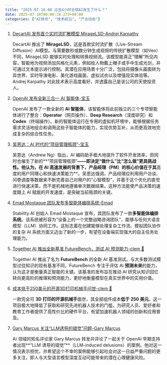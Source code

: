 ```yaml
---
title: "2025.07.18.08 过去4小时全球AI发生了什么？"
date: 2025-07-18T08:00:34.273+08:00
categories: ["AI快讯", "技术前沿", "产业动态"]
---
```


1. [DecartAI 发布首个实时流扩散模型 MirageLSD-Andrej Karpathy](https://x.com/karpathy/status/1945979830740435186)

   DecartAI 推出了 **MirageLSD**，这是首款实时流扩散（Live-Stream Diffusion）AI模型。与需要数秒或数分钟生成视频的传统扩散模型（如Veo）不同，MirageLSD 能够实时处理和转换视频流。该模型能真正“理解”所见内容，智能地为视频添加风格化元素，例如给人物戴上帽子或手中生成光剑，并可通过文本提示进行控制。其潜在应用场景十分广泛，包括将摄像头画面转为异世界、实时导演电影、美化游戏画面、虚拟试衣以及增强现实体验等。Andrej Karpathy 对此技术表示高度看好，并透露自己是该公司的天使投资人。

2. [OpenAI 发布全新三合一 AI 智能体-宝玉](https://x.com/dotey/status/1945964840498930152)

   OpenAI 发布了一款全新的 **AI 智能体**，该智能体将此前独立的三个专项智能体进行了整合：**Operator**（网页操作）、**Deep Research**（深度研究）和 **Codex**（终端操作）。新的智能体运行在专用的虚拟机环境中，能够根据任务需求灵活地组合和调用这些子智能体的能力，实现优势互补，从而更高效地完成复杂的综合性任务。

3. [吴恩达：AI 时代的“项目管理瓶颈”-宝玉](https://x.com/dotey/status/1945939219450335616)

   吴恩达（Andrew Ng）指出，AI 编码助手极大地提升了软件开发效率，但同时也催生了新的**“项目管理瓶颈”**——即决定“做什么”比“怎么做”更具挑战性。他认为，在 AI 高速发展的背景下，产品经理（PM）的核心价值在于其**高度的用户同理心和快速决策能力**。吴恩达强调，产品经理应利用用户访谈、问卷调查等数据来不断完善自己对用户的“心智模型”，并基于这个优化的直觉进行快速决策，而不是机械地遵循单次数据结果。这种方法能使产品决策的速度跟上 AI 赋能的开发速度，是突破当前瓶颈的关键。

4. [Emad Mostaque 团队发布多智能体编排系统-Emad](https://x.com/EMostaque/status/1945952904604524817)

   Stability AI 创始人 Emad Mostaque 宣布，其团队发布了一款**多智能体编排系统**。该系统被形容为“设备上的一个完整战略咨询团队”，能够与任何大语言模型（LLM）协同工作。这标志着在创建能够处理复杂工作流、模拟团队协作的复杂 AI 系统方面又迈出了新的一步，有望在设备端实现强大的自主任务处理能力。

5. [Together AI 推出全新基准 FutureBench，测试 AI 预测能力-clem 🤗](https://x.com/ClementDelangue/status/1945942148437656001)

   Together AI 推出了名为 **FutureBench** 的全新 AI 基准测试。与大多数测试模型过往知识的现有基准不同，FutureBench 专注于评估 AI **预测未来**的能力，认为这才是衡量真正智能的关键。该基准的发布旨在推动 AI 研究从知识回忆转向更高阶的推理和预测能力，更好地衡量模型在真实世界中的实用价值。

6. [成本低于250美元的开源3D打印机械手问世-clem 🤗](https://x.com/ClementDelangue/status/1945977049476104309)

   一款完全可 **3D 打印的开源机械手**面世，其全部组件成本**低于 250 美元**。这一项目极大地降低了获取和研究先进机器人技术的门槛，为研究人员、爱好者和教育工作者提供了高性价比的硬件平台，有望加速机器人领域的创新和应用普及。

7. [Gary Marcus 关注“LLM诱导的错觉”问题-Gary Marcus](https://x.com/GaryMarcus/status/1945969346809115096)

   AI 领域的知名评论家 Gary Marcus 转发并评论了一起关于 OpenAI 早期支持者出现**“LLM 诱导的错觉”**（LLM-induced delusions）的案例。他对这一情况表示担忧，并希望这个不幸的案例能够引起社会对这一日益严重问题的更多关注，即人与大型语言模型深度互动可能带来的潜在心理健康风险。
